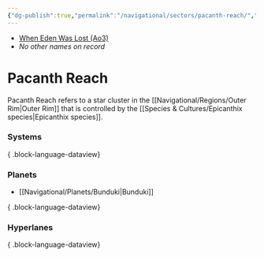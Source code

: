 ```yaml
---
{"dg-publish":true,"permalink":"/navigational/sectors/pacanth-reach/","tags":["map","sector","outerrim"],"noteIcon":"saber1"}
---
```


- [When Eden Was Lost (Ao3)](https://archiveofourown.org/works/19334440/chapters/45992584)
- *No other names on record*
# Pacanth Reach

Pacanth Reach refers to a star cluster in the [[Navigational/Regions/Outer Rim\|Outer Rim]] that is controlled by the [[Species & Cultures/Epicanthix species\|Epicanthix species]].

### Systems

{ .block-language-dataview}
### Planets
- [[Navigational/Planets/Bunduki\|Bunduki]]

{ .block-language-dataview}
### Hyperlanes

{ .block-language-dataview}